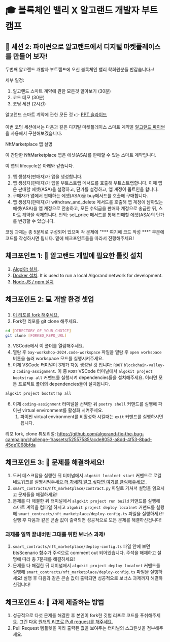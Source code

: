 # 🎓 블록체인 밸리 X 알고랜드 개발자 부트캠프

## 🚩 세션 2: 파이썬으로 알고랜드에서 디지털 마켓플레이스를 만들어 보자!

두번째 알고랜드 개발자 부트캠프에 오신 블록체인 밸리 학회원분들 반갑습니다~!

세부 일정:
1. 알고랜드 스마트 계약에 관한 모든것 알아보기 (30분)
2. 코드 데모 (30분)
3. 코딩 세션 (2시간)

알고랜드 스마트 계약에 관한 모든 것 👉 [PPT 슬라이드](https://docs.google.com/presentation/d/14pxp2lyb_DLpU0r7N-daEa8bXPluC8n9aEVMQM202cU/edit?usp=sharing)

이번 코딩 세션에서는 다음과 같은 디지털 마켓플레이스 스마트 계약을 [알고랜드 파이썬](https://algorandfoundation.github.io/puya/index.html)을 사용해서 구현해보겠습니다.

NftMarketplace 앱 설명

이 간단한 NftMarketplace 앱은 에섯(ASA)를 판매할 수 있는 스마트 계약입니다.

이 앱의 lifecycle은 아래와 같습니다.
1. 앱 생성자(판매자)가 앱을 생성합니다.
2. 앱 생성자(판매자)가 앱을 부트스트랩 메서드를 호출해 부트스트랩합니다. 이때 앱은 판매할 에셋(ASA)을 설정하고, 단가를 설정하고, 앱 계정이 옵트인을 합니다.
3. 구매자가 앱에서 판매하는 에셋(ASA)을 buy메서드를 호출해 구매합니다.
4. 앱 생성자(판매자)가 withdraw_and_delete 메서드를 호출해 앱 계정에 남아있는 에셋(ASA)을 앱 계정으로 전송하고, 모든 수익금을 판매자 계정으로 송금한 뒤, 스마트 계약을 삭제합니다.
번외: set_price 메서드를 통해 판매할 에셋(ASA)의 단가를 변경할 수 있습니다.

코딩 과제는 총 5문제로 구성되어 있으며 각 문제에 "*** 여기에 코드 작성 ***" 부분에 코드를 작성하시면 됩니다. 밑에 체크포인트들을 따라서 진행해주세요!

## 체크포인트 1: 🧰 알고랜드 개발에 필요한 툴킷 설치

1. [AlgoKit 설치](https://github.com/algorandfoundation/algokit-cli/tree/main?tab=readme-ov-file#install).
2. [Docker 설치](https://www.docker.com/products/docker-desktop/). It is used to run a local Algorand network for development.
3. [Node.JS / npm 설치](https://docs.npmjs.com/downloading-and-installing-node-js-and-npm)

## 체크포인트 2: 💻 개발 환경 셋업

1. [이 리포를 fork 해주세요.](https://docs.github.com/en/pull-requests/collaborating-with-pull-requests/working-with-forks/fork-a-repo)
2. Fork한 리포를 git clone 해주세요.
```bash
cd [DIRECTORY_OF_YOUR_CHOICE]
git clone [FORKED_REPO_URL]
```
3. VSCode에서 이 폴더를 열람해주세요.
4. 열람 후 `bay-workshop-2024.code-workspace` 파일을 열람 후 `open workspace` 버튼을 눌러 workspace 모드를 실행시켜주세요.
5. 이제 VSCode 터미널이 3개가 자동 생성될 것 입니다: `ROOT` `blockchain-valley-2` `coding-assignment`.  이 중 `ROOT` VSCode 터미널에서 `algokit project bootstrap all` 커맨드를 실행시켜 dependencies들을 설치해주세요. 이러면 모든 프로젝트 폴더의 dependencies들이 설치됩니다.
```bash
algokit project bootstrap all
```
6. 이제 `coding-assignment` 터미널을 선택한 뒤 `poetry shell` 커맨드를 실행해 파이썬 virtual environment를 활성화 시켜주세요.
   1. 파이썬 virtual environment를 비활성화 시킬때는 `exit` 커맨드를 실행하시면 됩니다.

리포 fork, clone 튜토리얼:
https://github.com/algorand-fix-the-bug-campaign/challenge-1/assets/52557585/acde8053-a8dd-4f53-8bad-45de1068bfda


## 체크포인트 3: 📝 문제를 해결하세요!

1. 도커 데스크탑을 실행한 뒤 터미널에서 `algokit localnet start` 커맨드로 로컬 네트워크를 실행시켜주세요.[더 자세히 알고 싶다면 여기를 클릭해주세요!](https://github.com/algorandfoundation/algokit-cli/blob/main/docs/features/localnet.md#creating--starting-the-localnet).
2. `smart_contracts/nft_marketplace/contract.py` 파일로 가셔서 설명을 읽으시고 문제들을 해결하세요!
3. 문제를 다 해결한 뒤 터미널에서 `algokit project run build` 커맨드를 실행해 스마트 계약을 컴파일 하시고 `algokit project deploy localnet` 커맨드를 실행해 `smart_contracts/nft_marketplace/deploy-config.ts` 파일을 실행하세요!
실행 후 다음과 같은 콘솔 값이 출력되면 성공적으로 모든 문제를 해결하신겁니다!

### 과제를 일찍 끝내버린 그대를 위한 보너스 과제!

1. `smart_contracts/nft_marketplace/deploy-config.ts` 파일 안에 보면 btsScenario 함수가 주석으로 comment out 되어있습니다. 주석을 해제하고 설명에 따라 총 7문제를 해결하세요!
2. 문제를 다 해결한 뒤 터미널에서 `algokit project deploy localnet` 커맨드를 실행해 `smart_contracts/nft_marketplace/deploy-config.ts` 파일을 실행하세요!
실행 후 다음과 같은 콘솔 값이 출력되면 성공적으로 보너스 과제까지 해결하신겁니다!

## 체크포인트 4: 💯 과제 제출하는 방법

1. 성공적으로 다섯 문제를 해결한 후 본인이 fork한 깃헙 리포로 코드를 푸쉬해주세요. 그런 다음 [원래의 리포로 Pull request를 해주세요.](https://docs.github.com/en/pull-requests/collaborating-with-pull-requests/proposing-changes-to-your-work-with-pull-requests/creating-a-pull-request-from-a-fork)
2. Pull Request 템플렛을 따라 출력된 값을 보여주는 터미널의 스크린샷을 첨부해주세요.

